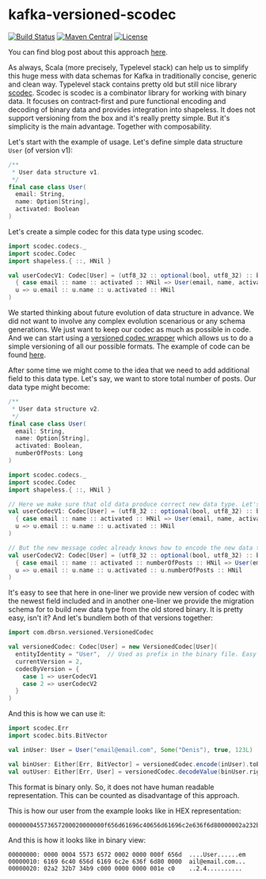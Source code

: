 # kafka-versioned-scodec

[![Build Status](https://travis-ci.org/dborisenko/kafka-versioned-scodec.svg?branch=master)](https://travis-ci.org/dborisenko/kafka-versioned-scodec)
[![Maven Central](https://img.shields.io/maven-central/v/com.dbrsn/kafka-versioned-scodec_2.12.svg)](https://maven-badges.herokuapp.com/maven-central/com.dbrsn/kafka-versioned-scodec_2.12)
[![License](https://img.shields.io/badge/license-MIT-brightgreen.svg)](LICENSE)

You can find blog post about this approach [here](http://dbrsn.com/2018-05-06-versioned-kafka-binary-protocol-with-scodec/).

As always, Scala (more precisely, Typelevel stack) can help us to simplify this huge mess with data schemas for Kafka in traditionally concise, generic and clean way. Typelevel stack contains pretty old but still nice library [scodec](https://github.com/scodec/scodec). Scodec is scodec is a combinator library for working with binary data. It focuses on contract-first and pure functional encoding and decoding of binary data and provides integration into shapeless. It does not support versioning from the box and it's really pretty simple. But it's simplicity is the main advantage. Together with composability.

Let's start with the example of usage. Let's define simple data structure `User` (of version v1):

```scala
/**
 * User data structure v1.
 */
final case class User(
  email: String,
  name: Option[String],
  activated: Boolean
)
```

Let's create a simple codec for this data type using scodec.

```scala
import scodec.codecs._
import scodec.Codec
import shapeless.{ ::, HNil }

val userCodecV1: Codec[User] = (utf8_32 :: optional(bool, utf8_32) :: bool).xmap(
  { case email :: name :: activated :: HNil => User(email, name, activated) },
  u => u.email :: u.name :: u.activated :: HNil
)
```

We started thinking about future evolution of data structure in advance. We did not want to involve any complex evolution scenarious or any schema generations. We just want to keep our codec as much as possible in code. And we can start using a [versioned codec wrapper](https://github.com/dborisenko/kafka-versioned-scodec/blob/676ac520525c54f57f784d4a85c44ef7ca303e14/src/main/scala/com/dbrsn/versioned/VersionedCodec.scala) which allows us to do a simple versioning of all our possible formats. The example of code can be found [here](https://github.com/dborisenko/kafka-versioned-scodec/blob/676ac520525c54f57f784d4a85c44ef7ca303e14/src/test/scala/com/dbrsn/versioned/VersionedCodecSpec.scala).

After some time we might come to the idea that we need to add additional field to this data type. Let's say, we want to store total number of posts. Our data type might become:

```scala
/**
 * User data structure v2.
 */
final case class User(
  email: String,
  name: Option[String],
  activated: Boolean,
  numberOfPosts: Long
)

import scodec.codecs._
import scodec.Codec
import shapeless.{ ::, HNil }

// Here we make sure that old data produce correct new data type. Let's assume our statrtup number of posts is 0L.
val userCodecV1: Codec[User] = (utf8_32 :: optional(bool, utf8_32) :: bool).xmap(
  { case email :: name :: activated :: HNil => User(email, name, activated, 0L) },  // This is our migration schema because it produces new correct data type User.
  u => u.email :: u.name :: u.activated :: HNil
)

// But the new message codec already knows how to encode the new data type
val userCodecV2: Codec[User] = (utf8_32 :: optional(bool, utf8_32) :: bool :: int64).xmap(
  { case email :: name :: activated :: numberOfPosts :: HNil => User(email, name, activated, numberOfPosts) },
  u => u.email :: u.name :: u.activated :: u.numberOfPosts :: HNil
)
```

It's easy to see that here in one-liner we provide new version of codec with the newest field included and in another one-liner we provide the migration schema for to build new data type from the old stored binary. It is pretty easy, isn't it? And let's bundlem both of that versions together:

```scala
import com.dbrsn.versioned.VersionedCodec

val versionedCodec: Codec[User] = new VersionedCodec[User](
  entityIdentity = "User",  // Used as prefix in the binary file. Easy way to make sure that file format belongs to the given entity.
  currentVersion = 2,
  codecByVersion = {
    case 1 => userCodecV1
    case 2 => userCodecV2
  }
)
```

And this is how we can use it:

```scala
import scodec.Err
import scodec.bits.BitVector

val inUser: User = User("email@email.com", Some("Denis"), true, 123L)

val binUser: Either[Err, BitVector] = versionedCodec.encode(inUser).toEither
val outUser: Either[Err, User] = versionedCodec.decodeValue(binUser.right.get).toEither
```

This format is binary only. So, it does not have human readable representation. This can be counted as disadvantage of this approach.

This is how our user from the example looks like in HEX representation: 

```text
000000045573657200020000000f656d61696c40656d61696c2e636f6d80000002a232b734b9c00000000000001ec
```

And this is how it looks like in binary view:

```text
00000000: 0000 0004 5573 6572 0002 0000 000f 656d  ....User......em
00000010: 6169 6c40 656d 6169 6c2e 636f 6d80 0000  ail@email.com...
00000020: 02a2 32b7 34b9 c000 0000 0000 001e c0    ..2.4..........
```
